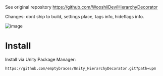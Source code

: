 
See original repository https://github.com/WooshiiDev/HierarchyDecorator

Changes: dont ship to build, settings place, tags info, hideflags info. 

![image](https://github.com/emptybraces/Unity_HierarchyDecorator/assets/1441835/5bc2ce1c-c380-48dc-94bb-70e65bc77928)

# Install
Install via Unity Package Manager:

```
https://github.com/emptybraces/Unity_HierarchyDecorator.git?path=upm
```
